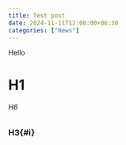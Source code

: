```yaml
---
title: Test post
date: 2024-11-11T12:00:00+06:30
categories: ["News"]
---
```

Hello
# H1
###### H6
### H3{#i}